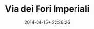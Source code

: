 --- 
layout: entry
title: Via dei Fori Imperiali
location: Rome, Italy
date_taken: March 2014
camera: Leica M9
lens: Leica Elmarit-M 28mm f/2.8 Asph
image: GRS-20140322-185754
date: 2014-04-15+ 22:26:26
category: notebook
excerpt:
tags: [30 to 40 years, bw, cobblestones, flash, gesture, man, men, night, roma, street, werewolf, wolfman]
---